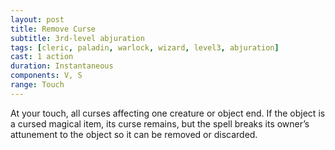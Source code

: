 ```yaml
---
layout: post
title: Remove Curse
subtitle: 3rd-level abjuration
tags: [cleric, paladin, warlock, wizard, level3, abjuration]
cast: 1 action
duration: Instantaneous
components: V, S
range: Touch
---
```

At your touch, all curses affecting one creature or object end. If the object is a cursed magical item, its curse remains, but the spell breaks its owner’s attunement to the object so it can be removed or discarded.